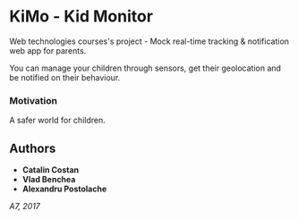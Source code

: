 # KiMo - Kid Monitor
Web technologies courses's project - Mock real-time tracking & notification web app for parents.

You can manage your children through sensors, get their geolocation and be notified on their behaviour.

### Motivation

A safer world for children.


## Authors

* **Catalin Costan**
* **Vlad Benchea**
* **Alexandru Postolache**

*A7, 2017*
